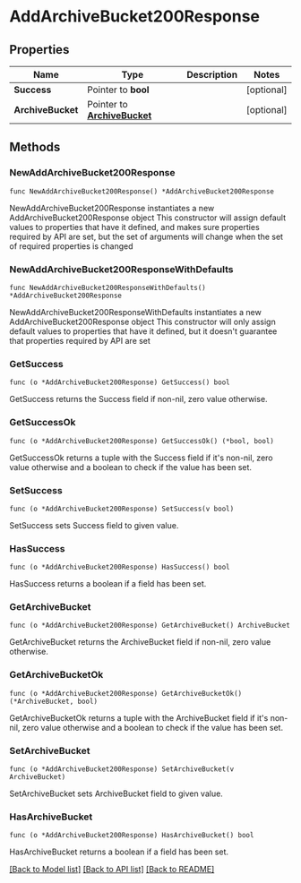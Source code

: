 # AddArchiveBucket200Response

## Properties

Name | Type | Description | Notes
------------ | ------------- | ------------- | -------------
**Success** | Pointer to **bool** |  | [optional] 
**ArchiveBucket** | Pointer to [**ArchiveBucket**](ArchiveBucket.md) |  | [optional] 

## Methods

### NewAddArchiveBucket200Response

`func NewAddArchiveBucket200Response() *AddArchiveBucket200Response`

NewAddArchiveBucket200Response instantiates a new AddArchiveBucket200Response object
This constructor will assign default values to properties that have it defined,
and makes sure properties required by API are set, but the set of arguments
will change when the set of required properties is changed

### NewAddArchiveBucket200ResponseWithDefaults

`func NewAddArchiveBucket200ResponseWithDefaults() *AddArchiveBucket200Response`

NewAddArchiveBucket200ResponseWithDefaults instantiates a new AddArchiveBucket200Response object
This constructor will only assign default values to properties that have it defined,
but it doesn't guarantee that properties required by API are set

### GetSuccess

`func (o *AddArchiveBucket200Response) GetSuccess() bool`

GetSuccess returns the Success field if non-nil, zero value otherwise.

### GetSuccessOk

`func (o *AddArchiveBucket200Response) GetSuccessOk() (*bool, bool)`

GetSuccessOk returns a tuple with the Success field if it's non-nil, zero value otherwise
and a boolean to check if the value has been set.

### SetSuccess

`func (o *AddArchiveBucket200Response) SetSuccess(v bool)`

SetSuccess sets Success field to given value.

### HasSuccess

`func (o *AddArchiveBucket200Response) HasSuccess() bool`

HasSuccess returns a boolean if a field has been set.

### GetArchiveBucket

`func (o *AddArchiveBucket200Response) GetArchiveBucket() ArchiveBucket`

GetArchiveBucket returns the ArchiveBucket field if non-nil, zero value otherwise.

### GetArchiveBucketOk

`func (o *AddArchiveBucket200Response) GetArchiveBucketOk() (*ArchiveBucket, bool)`

GetArchiveBucketOk returns a tuple with the ArchiveBucket field if it's non-nil, zero value otherwise
and a boolean to check if the value has been set.

### SetArchiveBucket

`func (o *AddArchiveBucket200Response) SetArchiveBucket(v ArchiveBucket)`

SetArchiveBucket sets ArchiveBucket field to given value.

### HasArchiveBucket

`func (o *AddArchiveBucket200Response) HasArchiveBucket() bool`

HasArchiveBucket returns a boolean if a field has been set.


[[Back to Model list]](../README.md#documentation-for-models) [[Back to API list]](../README.md#documentation-for-api-endpoints) [[Back to README]](../README.md)


